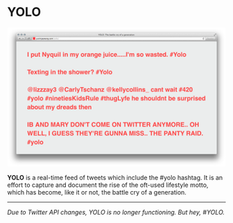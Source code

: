 # YOLO

![YOLO screenshot](https://raw.githubusercontent.com/justinjaywang/images/master/screenshots--yolo/yolo.png)

**YOLO** is a real-time feed of tweets which include the #yolo hashtag. It is an effort to capture and document the rise of the oft-used lifestyle motto, which has become, like it or not, the battle cry of a generation.

---
*Due to Twitter API changes, YOLO is no longer functioning. But hey, #YOLO.*

